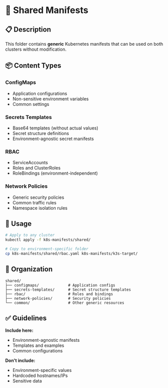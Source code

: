 # 🔗 Shared Manifests

## 📋 Description

This folder contains **generic** Kubernetes manifests that can be used on both clusters without modification.

## 📦 Content Types

### ConfigMaps
- Application configurations
- Non-sensitive environment variables
- Common settings

### Secrets Templates
- Base64 templates (without actual values)
- Secret structure definitions
- Environment-agnostic secret manifests

### RBAC
- ServiceAccounts
- Roles and ClusterRoles
- RoleBindings (environment-independent)

### Network Policies
- Generic security policies
- Common traffic rules
- Namespace isolation rules

## 🔄 Usage

```bash
# Apply to any cluster
kubectl apply -f k8s-manifests/shared/

# Copy to environment-specific folder
cp k8s-manifests/shared/rbac.yaml k8s-manifests/k3s-target/
```

## 📁 Organization

```
shared/
├── configmaps/             # Application configs
├── secrets-templates/      # Secret structure templates
├── rbac/                   # Roles and bindings
├── network-policies/       # Security policies
└── common/                 # Other generic resources
```

## ✅ Guidelines

**Include here:**
- Environment-agnostic manifests
- Templates and examples
- Common configurations

**Don't include:**
- Environment-specific values
- Hardcoded hostnames/IPs
- Sensitive data
